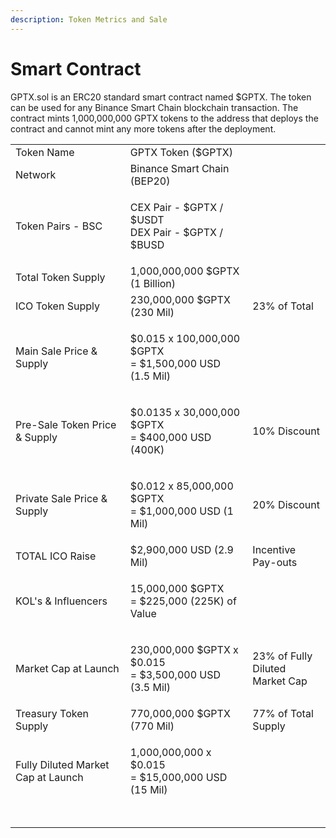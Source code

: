 ```yaml
---
description: Token Metrics and Sale
---
```


# Smart Contract

GPTX.sol is an ERC20 standard smart contract named $GPTX. The token can be used for any Binance Smart Chain blockchain transaction. The contract mints 1,000,000,000 GPTX tokens to the address that deploys the contract and cannot mint any more tokens after the deployment.

|                                    |                                                                 |                                            |
| ---------------------------------- | --------------------------------------------------------------- | ------------------------------------------ |
| Token Name                         | GPTX Token ($GPTX)                                              |                                            |
| Network                            | Binance Smart Chain (BEP20)                                     |                                            |
| Token Pairs - BSC                  | <p>CEX Pair - $GPTX / $USDT<br>DEX Pair - $GPTX / $BUSD</p>     |                                            |
| Total Token Supply                 | 1,000,000,000 $GPTX             (1 Billion)                     |                                            |
| ICO Token Supply                   | 230,000,000 $GPTX (230 Mil)                                     | 23% of Total                               |
| Main Sale  Price & Supply          | <p>$0.015 x 100,000,000 $GPTX<br>= $1,500,000 USD (1.5 Mil)</p> |                                            |
| Pre-Sale Token Price & Supply      | <p>$0.0135 x 30,000,000 $GPTX<br>= $400,000 USD (400K)</p>      | 10% Discount                               |
| Private Sale Price & Supply        | <p>$0.012 x 85,000,000 $GPTX<br>= $1,000,000 USD (1 Mil)</p>    | 20% Discount                               |
| TOTAL ICO Raise                    | $2,900,000 USD (2.9 Mil)                                        | Incentive Pay-outs                         |
| KOL's & Influencers                | <p>15,000,000 $GPTX<br>= $225,000 (225K) of Value</p>           |                                            |
| Market Cap at Launch               | <p>230,000,000 $GPTX x $0.015<br>= $3,500,000 USD (3.5 Mil)</p> | <p>23% of Fully Diluted <br>Market Cap</p> |
| Treasury Token Supply              | 770,000,000 $GPTX (770 Mil)                                     | 77% of Total Supply                        |
| Fully Diluted Market Cap at Launch | <p>1,000,000,000 x $0.015<br>= $15,000,000 USD (15 Mil)</p>     |                                            |
|                                    |                                                                 |                                            |
|                                    |                                                                 |                                            |
|                                    |                                                                 |                                            |
|                                    |                                                                 |                                            |
|                                    |                                                                 |                                            |
